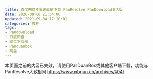 ```yaml
---
title: 百度网盘不限速直链下载 PanResolve PanDownload复活版
date: 2020-09-06 21:34:00
updated: 2021-09-04 17:10:01
categories: 教程
tags:
- Pandownload
- 百度网盘
- 网盘下载器
- Panduanbox
- 网盘
---
```

本页面之前的内容已失效，请使用PanDuanBox或其他客户端下载，功能与PanResolve大致相同
https://www.mbrjun.cn/archives/404/
<!-- more -->
